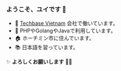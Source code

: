 ### ようこそ、ユイです 👋
- 🏢 [Techbase Vietnam](https://www.techbasevn.com) 会社で働いています。
- 🔭 PHPやGolangやJavaで利用しています。
- 🏠 ホーチミン市に住んでいます。
- 📚 日本語を習っています。

✨ **よろしくお願いします** 🙇🏻
<!--
**ntduy96/ntduy96** is a ✨ _special_ ✨ repository because its `README.md` (this file) appears on your GitHub profile.

Here are some ideas to get you started:

- 🔭 I’m currently working on ...
- 🌱 I’m currently learning ...
- 👯 I’m looking to collaborate on ...
- 🤔 I’m looking for help with ...
- 💬 Ask me about ...
- 📫 How to reach me: ...
- 😄 Pronouns: ...
- ⚡ Fun fact: ...
-->
